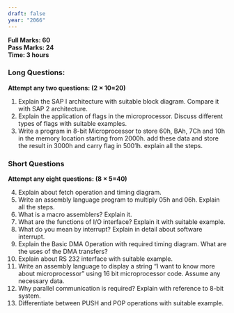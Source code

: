 ```yaml
---
draft: false
year: "2066"
---
```


**Full Marks: 60**\
**Pass Marks: 24**\
**Time: 3 hours**

### Long Questions:

**Attempt any two questions: (2 × 10=20)**

1. Explain the SAP I architecture with suitable block diagram. Compare it with SAP 2 architecture.
2. Explain the application of flags in the microprocessor. Discuss different types of flags with suitable examples.
3. Write a program in 8-bit Microprocessor to store 60h, BAh, 7Ch and 10h in the memory location starting from 2000h.
   add these data and store the result in 3000h and carry flag in 5001h. explain all the steps.

### Short Questions

**Attempt any eight questions: (8 × 5=40)**

4. Explain about fetch operation and timing diagram.
5. Write an assembly language program to multiply 05h and 06h. Explain all the steps.
6. What is a macro assemblers? Explain it.
7. What are the functions of I/O interface? Explain it with suitable example.
8. What do you mean by interrupt? Explain in detail about software interrupt.
9. Explain the Basic DMA Operation with required timing diagram. What are the uses of the DMA transfers?
10. Explain about RS 232 interface with suitable example.
11. Write an assembly language to display a string “I want to know more about microprocessor” using 16 bit microprocessor code. Assume any necessary data.
12. Why parallel communication is required? Explain with reference to 8-bit system.
13. Differentiate between PUSH and POP operations with suitable example.
